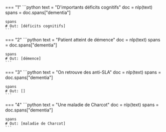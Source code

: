 === "1"
    ```python
    text = "D'importants déficits cognitifs"
    doc = nlp(text)
    spans = doc.spans["dementia"]

    spans
    # Out: [déficits cognitifs]
    ```



=== "2"
    ```python
    text = "Patient atteint de démence"
    doc = nlp(text)
    spans = doc.spans["dementia"]

    spans
    # Out: [démence]
    ```



=== "3"
    ```python
    text = "On retrouve des anti-SLA"
    doc = nlp(text)
    spans = doc.spans["dementia"]

    spans
    # Out: []
    ```



=== "4"
    ```python
    text = "Une maladie de Charcot"
    doc = nlp(text)
    spans = doc.spans["dementia"]

    spans
    # Out: [maladie de Charcot]
    ```
